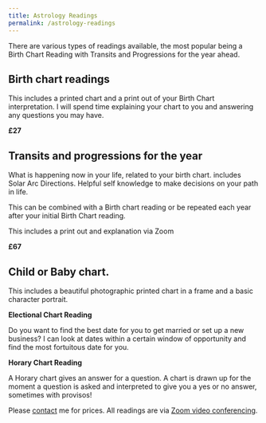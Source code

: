 ```yaml
---
title: Astrology Readings
permalink: /astrology-readings
---
```

There are various types of readings available, the most popular being a Birth Chart Reading with Transits and Progressions for the year ahead.

## Birth chart readings

This includes a printed chart and a print out of your Birth Chart interpretation. I will spend time explaining your chart to you and answering any questions you may have.

**£27**

## Transits and progressions for the year

What is happening now in your life, related to your birth chart.
includes Solar Arc Directions. Helpful self knowledge to make decisions on your path in life.

This can be combined with a Birth chart reading or be repeated each year after your initial Birth Chart reading.

This includes a print out and explanation via Zoom

**£67**

## Child or Baby chart.

This includes a beautiful photographic printed chart in a frame and a basic character portrait.

**Electional Chart Reading**

Do you want to find the best date for you to get married or set up a new business? I can look at dates within a certain window of opportunity and find the most fortuitous date for you.

**Horary Chart Reading**

A Horary chart gives an answer for a question. A chart is drawn up for the moment a question is asked and interpreted to give you a yes or no answer, sometimes with provisos!

Please [contact](/contact) me for prices. All readings are via  [Zoom video conferencing](https://zoom.us/). 
